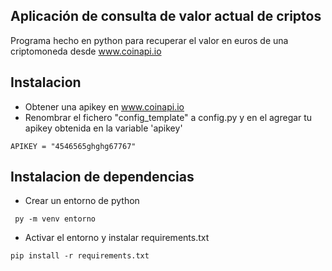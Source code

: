 ## Aplicación de consulta de valor actual de criptos

Programa hecho en python para recuperar el valor en euros de una criptomoneda desde www.coinapi.io

## Instalacion

- Obtener una apikey en www.coinapi.io
- Renombrar el fichero "config_template" a config.py y en el agregar tu apikey obtenida en la variable 'apikey'

```
APIKEY = "4546565ghghg67767"

```

## Instalacion de dependencias

- Crear un entorno de python

```
 py -m venv entorno

```

- Activar el entorno y instalar requirements.txt

```
pip install -r requirements.txt
```

